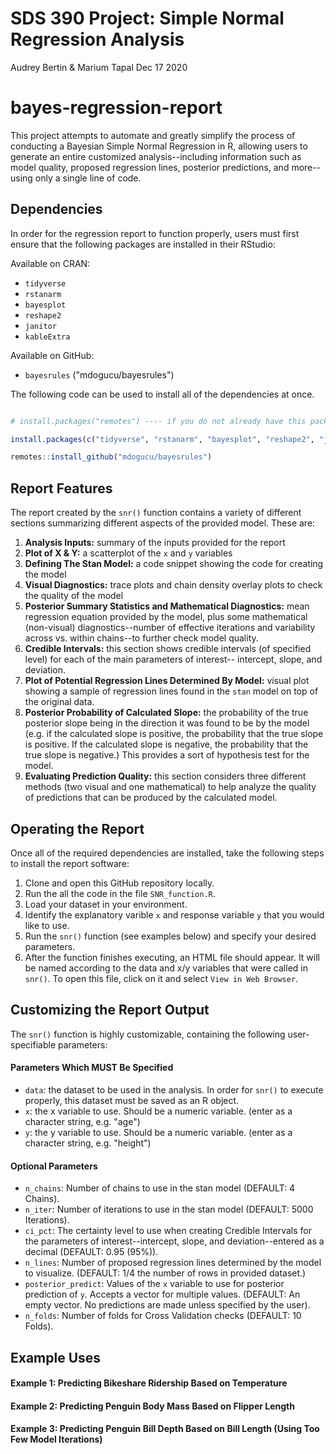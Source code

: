 SDS 390 Project: Simple Normal Regression Analysis
================
Audrey Bertin & Marium Tapal
Dec 17 2020

<!-- README.md is generated from README.Rmd. Please edit that file -->
# bayes-regression-report

This project attempts to automate and greatly simplify the process of conducting a Bayesian Simple Normal Regression in R, allowing users to generate an entire customized analysis--including information such as model quality, proposed regression lines, posterior predictions, and more--using only a single line of code.

## Dependencies

In order for the regression report to function properly, users must first ensure that the following packages are installed in their RStudio:

Available on CRAN:

-   `tidyverse`
-   `rstanarm`
-   `bayesplot`
-   `reshape2`
-   `janitor`
-   `kableExtra`

Available on GitHub:

-   `bayesrules` ("mdogucu/bayesrules")

The following code can be used to install all of the dependencies at once.

``` r

# install.packages("remotes") ---- if you do not already have this package installed

install.packages(c("tidyverse", "rstanarm", "bayesplot", "reshape2", "janitor", "kableExtra"))

remotes::install_github("mdogucu/bayesrules")
```

## Report Features

The report created by the `snr()` function contains a variety of different sections summarizing different aspects of the provided model. These are:

1.  **Analysis Inputs:** summary of the inputs provided for the report
2.  **Plot of X & Y:** a scatterplot of the `x` and `y` variables
3.  **Defining The Stan Model:** a code snippet showing the code for creating the model
4.  **Visual Diagnostics:** trace plots and chain density overlay plots to check the quality of the model
5.  **Posterior Summary Statistics and Mathematical Diagnostics:** mean regression equation provided by the model, plus some mathematical (non-visual) diagnostics--number of effective iterations and variability across vs. within chains--to further check model quality.
6.  **Credible Intervals:** this section shows credible intervals (of specified level) for each of the main parameters of interest-- intercept, slope, and deviation.
7.  **Plot of Potential Regression Lines Determined By Model:** visual plot showing a sample of regression lines found in the `stan` model on top of the original data.
8.  **Posterior Probability of Calculated Slope:** the probability of the true posterior slope being in the direction it was found to be by the model (e.g. if the calculated slope is positive, the probability that the true slope is positive. If the calculated slope is negative, the probability that the true slope is negative.) This provides a sort of hypothesis test for the model.
9.  **Evaluating Prediction Quality:** this section considers three different methods (two visual and one mathematical) to help analyze the quality of predictions that can be produced by the calculated model.

## Operating the Report

Once all of the required dependencies are installed, take the following steps to install the report software:

1.  Clone and open this GitHub repository locally.
2.  Run the all the code in the file `SNR_function.R`.
3.  Load your dataset in your environment.
4.  Identify the explanatory varible `x` and response variable `y` that you would like to use.
5.  Run the `snr()` function (see examples below) and specify your desired parameters.
6.  After the function finishes executing, an HTML file should appear. It will be named according to the data and x/y variables that were called in `snr()`. To open this file, click on it and select `View in Web Browser`.

## Customizing the Report Output

The `snr()` function is highly customizable, containing the following user-specifiable parameters:

#### Parameters Which MUST Be Specified

-   `data`: the dataset to be used in the analysis. In order for `snr()` to execute properly, this dataset must be saved as an R object.
-   `x`: the x variable to use. Should be a numeric variable. (enter as a character string, e.g. "age")
-   `y`: the y variable to use. Should be a numeric variable. (enter as a character string, e.g. "height")

#### Optional Parameters

-   `n_chains`: Number of chains to use in the stan model (DEFAULT: 4 Chains).
-   `n_iter`: Number of iterations to use in the stan model (DEFAULT: 5000 Iterations).
-   `ci_pct`: The certainty level to use when creating Credible Intervals for the parameters of interest--intercept, slope, and deviation--entered as a decimal (DEFAULT: 0.95 (95%)).
-   `n_lines`: Number of proposed regression lines determined by the model to visualize. (DEFAULT: 1/4 the number of rows in provided dataset.)
-   `posterior_predict`: Values of the `x` variable to use for posterior prediction of `y`. Accepts a vector for multiple values. (DEFAULT: An empty vector. No predictions are made unless specified by the user).
-   `n_folds`: Number of folds for Cross Validation checks (DEFAULT: 10 Folds).

## Example Uses

#### Example 1: Predicting Bikeshare Ridership Based on Temperature

#### Example 2: Predicting Penguin Body Mass Based on Flipper Length

#### Example 3: Predicting Penguin Bill Depth Based on Bill Length (Using Too Few Model Iterations)
